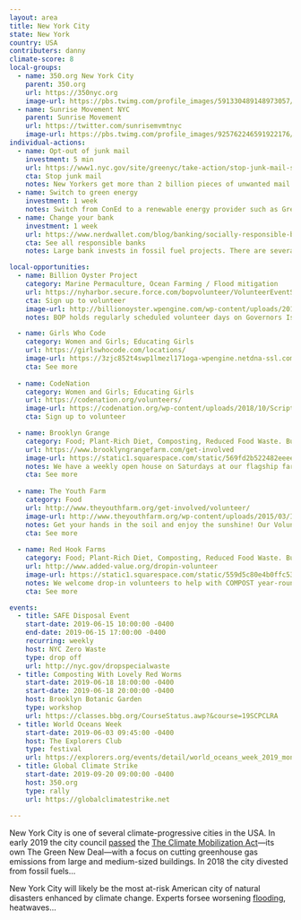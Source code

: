 ```yaml
---
layout: area
title: New York City
state: New York
country: USA
contributers: danny
climate-score: 8
local-groups: 
  - name: 350.org New York City
    parent: 350.org
    url: https://350nyc.org
    image-url: https://pbs.twimg.com/profile_images/591330489148973057/vF4ZAhUB_400x400.png
  - name: Sunrise Movement NYC
    parent: Sunrise Movement
    url: https://twitter.com/sunrisemvmtnyc
    image-url: https://pbs.twimg.com/profile_images/925762246591922176/ZXkD9xVi_400x400.jpg
individual-actions:
  - name: Opt-out of junk mail
    investment: 5 min
    url: https://www1.nyc.gov/site/greenyc/take-action/stop-junk-mail-signup.page
    cta: Stop junk mail
    notes: New Yorkers get more than 2 billion pieces of unwanted mail a year. You can take a simple step to stop the hundreds of pieces of unwanted catalogs and other mail cluttering your mailbox.
  - name: Switch to green energy
    investment: 1 week
    notes: Switch from ConEd to a renewable energy provider such as Green Mountain Energy.
  - name: Change your bank
    investment: 1 week
    url: https://www.nerdwallet.com/blog/banking/socially-responsible-banks/
    cta: See all responsible banks
    notes: Large bank invests in fossil fuel projects. There are several environmentally-responsible bank or credit union for New Yorkers to switch to. They include Amalgamated Bank and Spring Bank.

local-opportunities:
  - name: Billion Oyster Project
    category: Marine Permaculture, Ocean Farming / Flood mitigation
    url: https://nyharbor.secure.force.com/bopvolunteer/VolunteerEventSelectPage?mid=a012I00000fmkso
    cta: Sign up to volunteer
    image-url: http://billionoyster.wpengine.com/wp-content/uploads/2013/06/IMAG0244.jpg
    notes: BOP holds regularly scheduled volunteer days on Governors Island throughout the Spring and Summer. Volunteers work alongside Harbor School students and teachers to build oyster cages, prepare recycled shell for seeding, sort and count baby oysters, and much more.

  - name: Girls Who Code
    category: Women and Girls; Educating Girls
    url: https://girlswhocode.com/locations/
    image-url: https://3zjc852t4swp1lmezl171oga-wpengine.netdna-ssl.com/wp-content/uploads/2017/12/GWC-Clubs-3334.jpg
    cta: See more
  
  - name: CodeNation
    category: Women and Girls; Educating Girls
    url: https://codenation.org/volunteers/
    image-url: https://codenation.org/wp-content/uploads/2018/10/ScriptEd_Hackathon_058.png
    cta: Sign up to volunteer

  - name: Brooklyn Grange
    category: Food; Plant-Rich Diet, Composting, Reduced Food Waste. Buildings and Cities; Green Roofs
    url: https://www.brooklyngrangefarm.com/get-involved
    image-url: https://static1.squarespace.com/static/569fd2b522482eeee4fcfa53/56ae273c37013b4fb34c33a4/5c488fe7352f534aa63ac443/1557929674442/L1030767.JPG?format=1000w
    notes: We have a weekly open house on Saturdays at our flagship farm site, May 18th through October 26th, 2019, where you can jump in alongside our farm team and get your hands dirty! 
    cta: See more
  
  - name: The Youth Farm
    category: Food
    url: http://www.theyouthfarm.org/get-involved/volunteer/
    image-url: http://www.theyouthfarm.org/wp-content/uploads/2015/03/IMG_6173.jpg
    notes: Get your hands in the soil and enjoy the sunshine! Our Volunteer Days and Open Hours are open to the public, just stop on by!
    cta: See more
  
  - name: Red Hook Farms
    category: Food; Plant-Rich Diet, Composting, Reduced Food Waste. Buildings and Cities; Green Roofs
    url: http://www.added-value.org/dropin-volunteer
    image-url: https://static1.squarespace.com/static/559d5c80e4b0ffc53d0e87d5/t/55bbe0a2e4b0a7be0915b20f/1438376110537/IMG_3992.JPG
    notes: We welcome drop-in volunteers to help with COMPOST year-round on Fridays, 9am-12pm and Saturdays, 10:30am-1pm. For FARM volunteering, you can drop in April-November on Saturdays, 10am-1pm. Come dressed for the weather and ready to get dirty.  No RSVP required, just show up and we'll put you to work!
    cta: See more

events:
  - title: SAFE Disposal Event
    start-date: 2019-06-15 10:00:00 -0400
    end-date: 2019-06-15 17:00:00 -0400
    recurring: weekly
    host: NYC Zero Waste
    type: drop off
    url: http://nyc.gov/dropspecialwaste
  - title: Composting With Lovely Red Worms
    start-date: 2019-06-18 18:00:00 -0400
    start-date: 2019-06-18 20:00:00 -0400
    host: Brooklyn Botanic Garden
    type: workshop
    url: https://classes.bbg.org/CourseStatus.awp?&course=19SCPCLRA
  - title: World Oceans Week
    start-date: 2019-06-03 09:45:00 -0400
    host: The Explorers Club
    type: festival
    url: https://explorers.org/events/detail/world_oceans_week_2019_monday
  - title: Global Climate Strike
    start-date: 2019-09-20 09:00:00 -0400
    host: 350.org
    type: rally
    url: https://globalclimatestrike.net
  
---
```

New York City is one of several climate-progressive cities in the USA. In early 2019 the city council [passed](https://iqconnect.lmhostediq.com/iqextranet/view_newsletter.aspx?id=160636&c=NYCCSPK#climate) the [The Climate Mobilization Act](https://www.ecowatch.com/a-green-new-deal-for-new-york-city-2635360256.html)—its own The Green New Deal—with a focus on cutting greenhouse gas emissions from large and medium-sized buildings. In 2018 the city divested from fossil fuels...

New York City will likely be the most at-risk American city of natural disasters enhanced by climate change. Experts forsee worsening [flooding](http://ccir.ciesin.columbia.edu/nyc/ccir-ny_q2d.html), heatwaves...